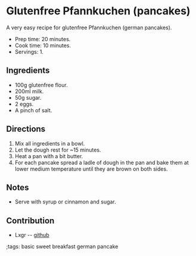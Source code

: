 # Glutenfree Pfannkuchen (pancakes)

A very easy recipe for glutenfree Pfannkuchen (german pancakes).

- Prep time: 20 minutes.
- Cook time: 10 minutes.
- Servings: 1.

## Ingredients

- 100g glutenfree flour.
- 200ml milk.
- 50g sugar.
- 2 eggs.
- A pinch of salt.

## Directions

1. Mix all ingredients in a bowl.
2. Let the dough rest for ~15 minutes.
3. Heat a pan with a bit butter.
4. For each pancake spread a ladle of dough in the pan and bake them at lower
   medium temperature until they are brown on both sides.

## Notes

- Serve with syrup or cinnamon and sugar.

## Contribution

- Lxgr -- [github](https://github.com/lxgr-linux)

;tags: basic sweet breakfast german pancake
